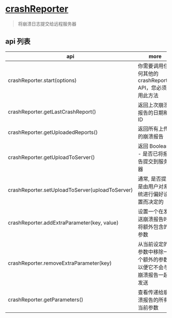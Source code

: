 # [crashReporter](https://www.electronjs.cn/docs/api/crash-reporter)

> 将崩溃日志提交给远程服务器

## api 列表

| api                                             | more                                                               |
| ----------------------------------------------- | ------------------------------------------------------------------ |
| crashReporter.start(options)                    | 你需要调用任何其他的crashReporter API，您必须调用此方法            |
| crashReporter.getLastCrashReport()              | 返回上次崩溃报告的日期和ID                                         |
| crashReporter.getUploadedReports()              | 返回所有上传的崩溃报告                                             |
| crashReporter.getUploadToServer()               | 返回 Boolean - 是否已将报告提交到服务器                            |
| crashReporter.setUploadToServer(uploadToServer) | 通常, 是否提交是由用户对系统进行偏好设置而决定的                   |
| crashReporter.addExtraParameter(key, value)     | 设置一个在发送崩溃报告时将额外包含的参数                           |
| crashReporter.removeExtraParameter(key)         | 从当前设定的参数中移除一个额外的参数, 以便它不会与崩溃报告一起发送 |
| crashReporter.getParameters()                   | 查看传递给崩溃报告的所有当前参数                                   |
